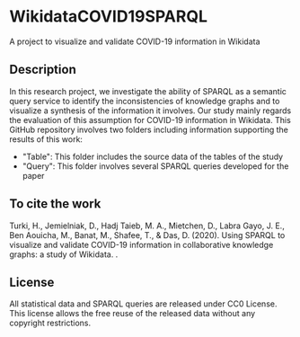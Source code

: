 # WikidataCOVID19SPARQL
A project to visualize and validate COVID-19 information in Wikidata

## Description
In this research project, we investigate the ability of SPARQL as a semantic query service to identify the inconsistencies of knowledge graphs and to visualize a synthesis of the information it involves. Our study mainly regards the evaluation of this assumption for COVID-19 information in Wikidata. This GitHub repository involves two folders including information supporting the results of this work:
* "Table": This folder includes the source data of the tables of the study
* "Query": This folder involves several SPARQL queries developed for the paper

## To cite the work
Turki, H., Jemielniak, D., Hadj Taieb, M. A., Mietchen, D., Labra Gayo, J. E., Ben Aouicha, M., Banat, M., Shafee, T., & Das, D. (2020). Using SPARQL to visualize and validate COVID-19 information in collaborative knowledge graphs: a study of Wikidata. <i></i>.

## License
All statistical data and SPARQL queries are released under CC0 License. This license allows the free reuse of the released data without any copyright restrictions.
